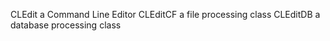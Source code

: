 CLEdit
a Command Line Editor 
CLEditCF
a file processing class
CLEditDB a database processing class










